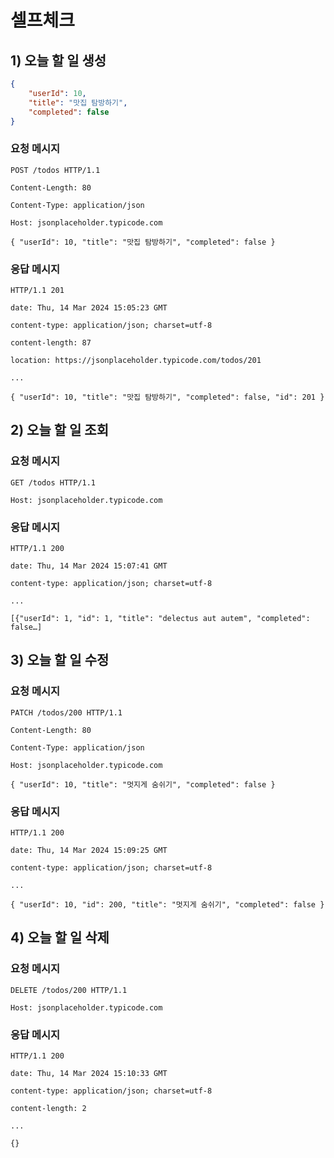 # 셀프체크
## 1) 오늘 할 일 생성
```json
{
    "userId": 10,
    "title": "맛집 탐방하기",
    "completed": false
}
```
### 요청 메시지
```http
POST /todos HTTP/1.1

Content-Length: 80

Content-Type: application/json

Host: jsonplaceholder.typicode.com

{ "userId": 10, "title": "맛집 탐방하기", "completed": false }
```
### 응답 메시지
```http
HTTP/1.1 201

date: Thu, 14 Mar 2024 15:05:23 GMT

content-type: application/json; charset=utf-8

content-length: 87

location: https://jsonplaceholder.typicode.com/todos/201

...

{ "userId": 10, "title": "맛집 탐방하기", "completed": false, "id": 201 }
```

## 2) 오늘 할 일 조회
### 요청 메시지
```http
GET /todos HTTP/1.1

Host: jsonplaceholder.typicode.com
```

### 응답 메시지
```http
HTTP/1.1 200

date: Thu, 14 Mar 2024 15:07:41 GMT

content-type: application/json; charset=utf-8

...

[{"userId": 1, "id": 1, "title": "delectus aut autem", "completed": false…]
```

## 3) 오늘 할 일 수정
### 요청 메시지
```http
PATCH /todos/200 HTTP/1.1

Content-Length: 80

Content-Type: application/json

Host: jsonplaceholder.typicode.com

{ "userId": 10, "title": "멋지게 숨쉬기", "completed": false }
```

### 응답 메시지
```http
HTTP/1.1 200

date: Thu, 14 Mar 2024 15:09:25 GMT

content-type: application/json; charset=utf-8

...

{ "userId": 10, "id": 200, "title": "멋지게 숨쉬기", "completed": false }
```

## 4) 오늘 할 일 삭제
### 요청 메시지
```http
DELETE /todos/200 HTTP/1.1

Host: jsonplaceholder.typicode.com
```

### 응답 메시지
```http
HTTP/1.1 200

date: Thu, 14 Mar 2024 15:10:33 GMT

content-type: application/json; charset=utf-8

content-length: 2

...

{}
```